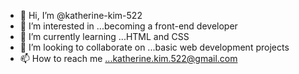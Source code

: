 - 👋 Hi, I’m @katherine-kim-522
- 👀 I’m interested in ...becoming a front-end developer
- 🌱 I’m currently learning ...HTML and CSS
- 💞️ I’m looking to collaborate on ...basic web development projects 
- 📫 How to reach me ...katherine.kim.522@gmail.com

<!---
katherine-kim-522/katherine-kim-522 is a ✨ special ✨ repository because its `README.md` (this file) appears on your GitHub profile.
You can click the Preview link to take a look at your changes.
--->
